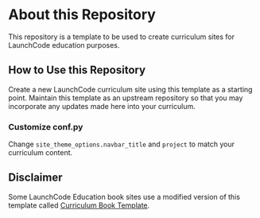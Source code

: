 # About this Repository

This repository is a template to be used to create curriculum sites for LaunchCode education purposes.

## How to Use this Repository

Create a new LaunchCode curriculum site using this template as a starting point. 
Maintain this template as an upstream repository so that you may incorporate any updates made here into your 
curriculum. 

### Customize conf.py

Change ``site_theme_options.navbar_title`` and ``project`` to match your curriculum content.

## Disclaimer

Some LaunchCode Education book sites use a modified version of this template called [Curriculum Book Template](https://github.com/LaunchCodeEducation/curriculum-book-template).